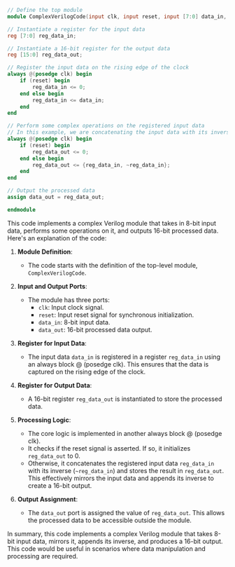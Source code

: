 ```verilog
// Define the top module
module ComplexVerilogCode(input clk, input reset, input [7:0] data_in, output [15:0] data_out);

// Instantiate a register for the input data
reg [7:0] reg_data_in;

// Instantiate a 16-bit register for the output data
reg [15:0] reg_data_out;

// Register the input data on the rising edge of the clock
always @(posedge clk) begin
    if (reset) begin
        reg_data_in <= 0;
    end else begin
        reg_data_in <= data_in;
    end
end

// Perform some complex operations on the registered input data
// In this example, we are concatenating the input data with its inverse
always @(posedge clk) begin
    if (reset) begin
        reg_data_out <= 0;
    end else begin
        reg_data_out <= {reg_data_in, ~reg_data_in};
    end
end

// Output the processed data
assign data_out = reg_data_out;

endmodule
```

This code implements a complex Verilog module that takes in 8-bit input data, performs some operations on it, and outputs 16-bit processed data. Here's an explanation of the code:

1. **Module Definition**:
   - The code starts with the definition of the top-level module, `ComplexVerilogCode`.

2. **Input and Output Ports**:
   - The module has three ports:
     - `clk`: Input clock signal.
     - `reset`: Input reset signal for synchronous initialization.
     - `data_in`: 8-bit input data.
     - `data_out`: 16-bit processed data output.

3. **Register for Input Data**:
   - The input data `data_in` is registered in a register `reg_data_in` using an always block @ (posedge clk). This ensures that the data is captured on the rising edge of the clock.

4. **Register for Output Data**:
   - A 16-bit register `reg_data_out` is instantiated to store the processed data.

5. **Processing Logic**:
   - The core logic is implemented in another always block @ (posedge clk).
   - It checks if the reset signal is asserted. If so, it initializes `reg_data_out` to 0.
   - Otherwise, it concatenates the registered input data `reg_data_in` with its inverse (`~reg_data_in`) and stores the result in `reg_data_out`. This effectively mirrors the input data and appends its inverse to create a 16-bit output.

6. **Output Assignment**:
   - The `data_out` port is assigned the value of `reg_data_out`. This allows the processed data to be accessible outside the module.

In summary, this code implements a complex Verilog module that takes 8-bit input data, mirrors it, appends its inverse, and produces a 16-bit output. This code would be useful in scenarios where data manipulation and processing are required.